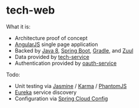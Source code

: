 # tech-web

What it is:
- Architecture proof of concept
- [AngularJS](https://angularjs.org/) single page application
- Backed by [Java 8](http://www.oracle.com/technetwork/java/javase/overview/java8-2100321.html), [Spring Boot](http://projects.spring.io/spring-boot/), [Gradle](https://gradle.org/), and [Zuul](https://github.com/Netflix/zuul/wiki)
- Data provided by [tech-service](https://github.com/shaunnbarron/tech-service)
- Authentication provided by [oauth-service](https://github.com/shaunnbarron/oauth-service)

Todo:
- Unit testing via [Jasmine](http://jasmine.github.io/) / [Karma](http://karma-runner.github.io/0.12/index.html) / [PhantomJS](http://phantomjs.org/)
- [Eureka](https://github.com/Netflix/eureka/wiki) service discovery
- Configuration via [Spring Cloud Config](http://cloud.spring.io/spring-cloud-config/)




